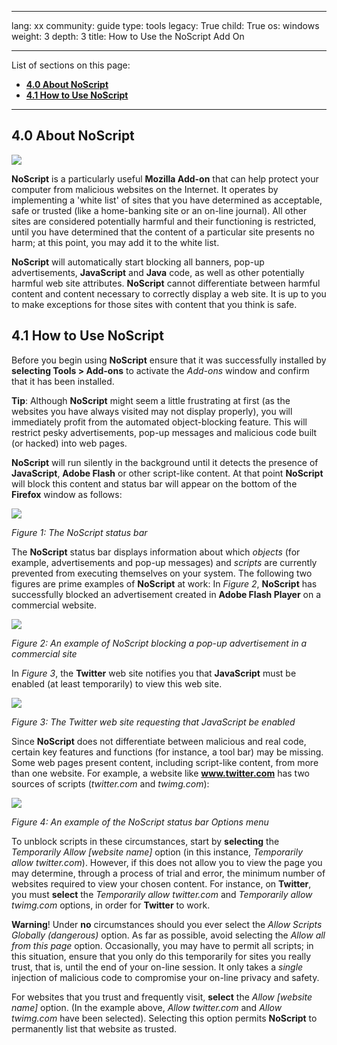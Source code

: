 

---

lang: xx
community: guide
type: tools
legacy: True
child: True
os: windows
weight: 3
depth: 3
title: How to Use the NoScript Add On

---

List of sections on this page:

- [**4.0 About NoScript**](#4.0)
- [**4.1 How to Use NoScript**](#4.1)

-------

<a name="4.0"></a>
## 4.0 About NoScript ##

![](/sites/securitybkp.ngoinabox.org/files/u9/noscript.png)

**NoScript** is a particularly useful **Mozilla Add-on** that can help protect your computer from malicious websites on the Internet. It operates by implementing a 'white list' of sites that you have determined as acceptable, safe or trusted (like a home-banking site or an on-line journal). All other sites are considered potentially harmful and their functioning is restricted, until you have determined that the content of a particular site presents no harm; at this point, you may add it to the white list. 

**NoScript** will automatically start blocking all banners, pop-up advertisements, **JavaScript** and **Java** code, as well as other potentially harmful web site attributes. **NoScript** cannot differentiate between harmful content and content necessary to correctly display a web site. It is up to you to make exceptions for those sites with content that you think is safe. 

<a name="4.1"></a>
## 4.1 How to Use NoScript ##

Before you begin using **NoScript** ensure that it was successfully installed by **selecting Tools > Add-ons** to activate the *Add-ons* window and confirm that it has been installed.

**Tip**: Although **NoScript** might seem a little frustrating at first (as the websites you have always visited may not display properly), you will immediately profit from the automated object-blocking feature. This will restrict pesky advertisements, pop-up messages and malicious code built (or hacked) into web pages.  

**NoScript** will run silently in the background until it detects the presence of **JavaScript**, **Adobe Flash** or other script-like content. At that point **NoScript** will block this content and status bar will appear on the bottom of the **Firefox** window as follows: 

![](/sbox/screen/firefox-en-1/50.png)

*Figure 1: The NoScript status bar*

The **NoScript** status bar displays information about which *objects* (for example, advertisements and pop-up messages) and *scripts* are currently prevented from executing themselves on your system. The following two figures are prime examples of **NoScript** at work: In *Figure 2*, **NoScript** has successfully blocked an advertisement created in **Adobe Flash Player** on a commercial website. 

![](/sbox/screen/firefox-en-1/51.png)

*Figure 2: An example of NoScript blocking a pop-up advertisement in a commercial site*

In *Figure 3*, the **Twitter** web site notifies you that **JavaScript** must be enabled (at least temporarily) to view this web site. 

![](/sbox/screen/firefox-en-1/52.png)

*Figure 3: The Twitter web site requesting that JavaScript be enabled*

Since **NoScript** does not differentiate between malicious and real code, certain key features and functions (for instance, a tool bar) may be missing. Some web pages present content, including script-like content, from more than one website. For example, a website like **www.twitter.com** has two sources of scripts (*twitter.com* and *twimg.com*): 

![](/sbox/screen/firefox-en-1/53.png)

*Figure 4: An example of the NoScript status bar Options menu*

To unblock scripts in these circumstances, start by **selecting** the *Temporarily Allow [website name]* option (in this instance, *Temporarily allow twitter.com*). However, if this does not allow you to view the page you may determine, through a process of trial and error, the minimum number of websites required to view your chosen content. For instance, on **Twitter**, you must **select** the *Temporarily allow twitter.com* and *Temporarily allow twimg.com* options, in order for **Twitter** to work.

**Warning**! Under **no** circumstances should you ever select the *Allow Scripts Globally (dangerous)* option. As far as possible, avoid selecting the *Allow all from this page* option. Occasionally, you may have to permit all scripts; in this situation, ensure that you only do this temporarily for sites you really trust, that is, until the end of your on-line session. It only takes a *single* injection of malicious code to compromise your on-line privacy and safety. 

For websites that you trust and frequently visit, **select** the *Allow [website name]* option. (In the example above, *Allow twitter.com* and *Allow twimg.com* have been selected). Selecting this option permits **NoScript** to permanently list that website as trusted.


